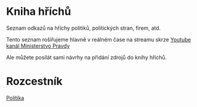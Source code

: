 # Kniha hříchů

Seznam odkazů na hříchy politiků, politických stran, firem, atd.

Tento seznam rošiřujeme hlavně v reálném čase na streamu skrze [Youtube kanál Ministerstvo Pravdy](https://www.youtube.com/@MinisterstvoPravdy)

Ale můžete posílát sami návrhy na přidání zdrojů do knihy hříchů.

# Rozcestník

[Politika](politika/index.md)
